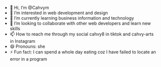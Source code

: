 - 👋 Hi, I’m @Cahvym
- 👀 I’m interested in web development and design 
- 🌱 I’m currently learning business information and technology 
- 💞️ I’m looking to collaborate with other web developers and learn new skills 
- 📫 How to reach me through my social cahvy8 in tiktok and cahvy-arts in Instagram 
- 😄 Pronouns: she 
- ⚡ Fun fact: I can spend a whole day eating coz I have failed to locate an error in a program 

<!---
Cahvym/Cahvym is a ✨ special ✨ repository because its `README.md` (this file) appears on your GitHub profile.
You can click the Preview link to take a look at your changes.
--->
